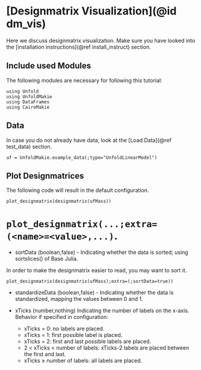 # [Designmatrix Visualization](@id dm_vis)

Here we discuss designmatrix visualization. 
Make sure you have looked into the [installation instructions](@ref install_instruct) section. 

## Include used Modules
The following modules are necessary for following this tutorial:
```@example main
using Unfold
using UnfoldMakie
using DataFrames
using CairoMakie
```

## Data
In case you do not already have data, look at the [Load Data](@ref test_data) section. 
```@example main
uf = UnfoldMakie.example_data(;type="UnfoldLinearModel")

```


## Plot Designmatrices

The following code will result in the default configuration. 
```@example main
plot_designmatrix(designmatrix(ufMass))
```

# `plot_designmatrix(...;extra=(<name>=<value>,...)`.

- sortData (boolean,false)  - Indicating whether the data is sorted; using sortslices() of Base Julia. 


In order to make the designmatrix easier to read, you may want to sort it.
```
plot_designmatrix(designmatrix(ufMass);extra=(;sortData=true))
```

- standardizeData (boolean,false) - Indicating whether the data is standardized, mapping the values between 0 and 1. 


- xTicks (number,nothing)
Indicating the number of labels on the x-axis. Behavior if specified in configuration:
    - xTicks = 0: no labels are placed.
    - xTicks = 1: first possible label is placed.
    - xTicks = 2: first and last possible labels are placed.
    - 2 < xTicks < number of labels: xTicks-2 labels are placed between the first and last.
    - xTicks ≥ number of labels: all labels are placed.